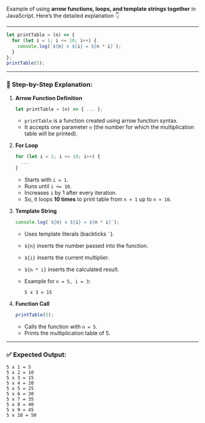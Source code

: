 Example of using **arrow functions, loops, and template strings together** in JavaScript.
Here’s the detailed explanation 👇

---

```javascript
let printTable = (n) => {
  for (let i = 1; i <= 10; i++) {
    console.log(`${n} x ${i} = ${n * i}`);
  }
};
printTable(5);
```

---

### 🔹 Step-by-Step Explanation:

1. **Arrow Function Definition**

   ```javascript
   let printTable = (n) => { ... };
   ```

   * `printTable` is a function created using arrow function syntax.
   * It accepts one parameter `n` (the number for which the multiplication table will be printed).

2. **For Loop**

   ```javascript
   for (let i = 1; i <= 10; i++) {
     ...
   }
   ```

   * Starts with `i = 1`.
   * Runs until `i <= 10`.
   * Increases `i` by 1 after every iteration.
   * So, it loops **10 times** to print table from `n × 1` up to `n × 10`.

3. **Template String**

   ```javascript
   console.log(`${n} x ${i} = ${n * i}`);
   ```

   * Uses template literals (backticks `` ` ``).
   * `${n}` inserts the number passed into the function.
   * `${i}` inserts the current multiplier.
   * `${n * i}` inserts the calculated result.
   * Example for `n = 5, i = 3`:

     ```
     5 x 3 = 15
     ```

4. **Function Call**

   ```javascript
   printTable(5);
   ```

   * Calls the function with `n = 5`.
   * Prints the multiplication table of 5.

---

### ✅ Expected Output:

```
5 x 1 = 5
5 x 2 = 10
5 x 3 = 15
5 x 4 = 20
5 x 5 = 25
5 x 6 = 30
5 x 7 = 35
5 x 8 = 40
5 x 9 = 45
5 x 10 = 50
```
